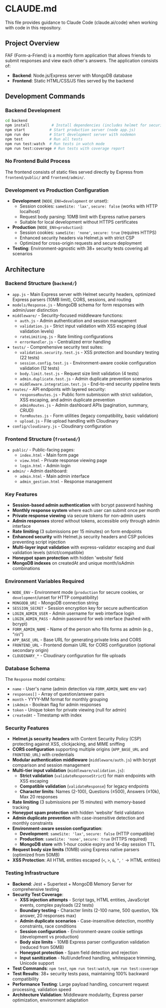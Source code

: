 # CLAUDE.md

This file provides guidance to Claude Code (claude.ai/code) when working with code in this repository.

## Project Overview

FAF (Form-a-Friend) is a monthly form application that allows friends to submit responses and view each other's answers. The application consists of:

- **Backend**: Node.js/Express server with MongoDB database
- **Frontend**: Static HTML/CSS/JS files served by the backend

## Development Commands

### Backend Development
```bash
cd backend
npm install          # Install dependencies (includes helmet for security)
npm start           # Start production server (node app.js)
npm run dev         # Start development server with nodemon
npm test            # Run all tests
npm run test:watch  # Run tests in watch mode
npm run test:coverage # Run tests with coverage report
```


### No Frontend Build Process
The frontend consists of static files served directly by Express from `frontend/public/` and `frontend/admin/`.

### Development vs Production Configuration
- **Development** (`NODE_ENV=development` or unset): 
  - Session cookies: `sameSite: 'lax'`, `secure: false` (works with HTTP localhost)
  - Request body parsing: 10MB limit with Express native parsers
  - Suitable for local development without HTTPS certificates
- **Production** (`NODE_ENV=production`):
  - Session cookies: `sameSite: 'none'`, `secure: true` (requires HTTPS)
  - Enhanced security headers via Helmet.js with strict CSP
  - Optimized for cross-origin requests and secure deployment
- **Testing**: Environment-agnostic with 38+ security tests covering all scenarios

## Architecture

### Backend Structure (`backend/`)
- `app.js` - Main Express server with Helmet security headers, optimized Express parsers (10MB limit), CORS, sessions, and routing
- `models/Response.js` - MongoDB schema for form responses with admin/user distinction
- `middleware/` - Security-focused middleware functions:
  - `auth.js` - Admin authentication and session management
  - `validation.js` - Strict input validation with XSS escaping (dual validation levels)
  - `rateLimiting.js` - Rate limiting configurations
  - `errorHandler.js` - Centralized error handling
- `tests/` - Comprehensive security test suites:
  - `validation.security.test.js` - XSS protection and boundary testing (22 tests)
  - `session.config.test.js` - Environment-aware cookie configuration validation (12 tests)
  - `body.limit.test.js` - Request size limit validation (4 tests)
  - `admin.duplicate.test.js` - Admin duplicate prevention scenarios
  - `middleware.integration.test.js` - End-to-end security pipeline tests
- `routes/` - API endpoints with layered security:
  - `responseRoutes.js` - Public form submission with strict validation, XSS escaping, and admin duplicate prevention
  - `adminRoutes.js` - Admin dashboard APIs (pagination, summary, CRUD)
  - `formRoutes.js` - Form utilities (legacy compatibility, basic validation)
  - `upload.js` - File upload handling with Cloudinary
- `config/cloudinary.js` - Cloudinary configuration

### Frontend Structure (`frontend/`)
- `public/` - Public-facing pages:
  - `index.html` - Main form page
  - `view.html` - Private response viewing page
  - `login.html` - Admin login
- `admin/` - Admin dashboard:
  - `admin.html` - Main admin interface
  - `admin_gestion.html` - Response management

### Key Features
- **Session-based admin authentication** with bcrypt password hashing
- **Monthly response system** where each user can submit once per month
- **Private response viewing** via secure tokens for non-admin users
- **Admin responses** stored without tokens, accessible only through admin interface
- **Rate limiting** (3 submissions per 15 minutes) on form endpoints
- **Enhanced security** with Helmet.js security headers and CSP policies preventing script injection
- **Multi-layer input validation** with express-validator escaping and dual validation levels (strict/compatible)
- **Honeypot spam protection** with hidden 'website' field
- **MongoDB indexes** on createdAt and unique month/isAdmin combinations

### Environment Variables Required
- `NODE_ENV` - Environment mode (`production` for secure cookies, or `development`/unset for HTTP compatibility)
- `MONGODB_URI` - MongoDB connection string
- `SESSION_SECRET` - Session encryption key for secure authentication
- `LOGIN_ADMIN_USER` - Admin username for web interface login
- `LOGIN_ADMIN_PASS` - Admin password for web interface (hashed with bcrypt)
- `FORM_ADMIN_NAME` - Name of the person who fills forms as admin (e.g., "riri")
- `APP_BASE_URL` - Base URL for generating private links and CORS
- `FRONTEND_URL` - Frontend domain URL for CORS configuration (optional secondary origin)
- `CLOUDINARY_*` - Cloudinary configuration for file uploads

### Database Schema
The `Response` model contains:
- `name` - User's name (admin detection via `FORM_ADMIN_NAME` env var)
- `responses[]` - Array of question/answer pairs
- `month` - YYYY-MM format for monthly grouping
- `isAdmin` - Boolean flag for admin responses
- `token` - Unique token for private viewing (null for admin)
- `createdAt` - Timestamp with index

### Security Features
- **Helmet.js security headers** with Content Security Policy (CSP) protecting against XSS, clickjacking, and MIME sniffing
- **CORS configuration** supporting multiple origins (`APP_BASE_URL` and `FRONTEND_URL`) with credentials
- **Modular authentication middleware** (`middleware/auth.js`) with bcrypt comparison and session management
- **Multi-tier input validation** (`middleware/validation.js`):
  - **Strict validation** (`validateResponseStrict`) for main endpoints with XSS escaping
  - **Compatible validation** (`validateResponse`) for legacy endpoints
  - **Character limits**: Names (2-100), Questions (≤500), Answers (≤10k), Max 20 responses
- **Rate limiting** (3 submissions per 15 minutes) with memory-based tracking
- **Honeypot spam protection** with hidden 'website' field validation
- **Admin duplicate prevention** with case-insensitive detection and monthly constraints
- **Environment-aware session configuration**:
  - **Development**: `sameSite: 'lax'`, `secure: false` (HTTP compatible)
  - **Production**: `sameSite: 'none'`, `secure: true` (HTTPS required)
  - **MongoDB store** with 1-hour cookie expiry and 14-day session TTL
- **Request body size limits** (10MB) using Express native parsers (optimized from 50MB)
- **XSS Protection**: All HTML entities escaped (`<`, `>`, `&`, `"`, `'` → HTML entities)

### Testing Infrastructure
- **Backend**: Jest + Supertest + MongoDB Memory Server for comprehensive testing
- **Security Test Coverage**:
  - **XSS injection attempts** - Script tags, HTML entities, JavaScript events, complex payloads (22 tests)
  - **Boundary testing** - Character limits (2-100 name, 500 question, 10k answer, 20 responses max)
  - **Admin duplicate scenarios** - Case-insensitive detection, monthly constraints, race conditions
  - **Session configuration** - Environment-aware cookie settings (development vs production)
  - **Body size limits** - 10MB Express parser configuration validation (reduced from 50MB)
  - **Honeypot protection** - Spam field detection and rejection
  - **Input sanitization** - Null/undefined handling, whitespace trimming, Unicode support
- **Test Commands**: `npm test`, `npm run test:watch`, `npm run test:coverage`
- **Test Results**: 38+ security tests pass, maintaining 100% backward compatibility
- **Performance Testing**: Large payload handling, concurrent request processing, validation speed
- **Architecture Validation**: Middleware modularity, Express parser optimization, environment adaptation